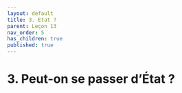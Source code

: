 ```yaml
---
layout: default
title: 3. Etat ?
parent: Leçon 13
nav_order: 5
has_children: true
published: true
---
```


# 3. Peut-on se passer d’État ?




